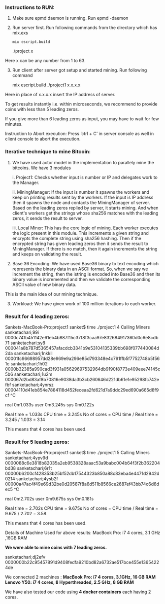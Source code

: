 ### Instructions to RUN:

1. Make sure epmd daemon is running. Run epmd -daemon
2. Run server first. Run following commands from the directory which has mix.exs

	   mix escript.build 
     ./project x

Here x can be any number from 1 to 63.

3. Run client after server got setup and started mining. Run following command

   	mix escript.build 
    ./project1 x.x.x.x

Here in place of x.x.x.x insert the IP address of server.

To get results instantly i.e. within microseconds, we recommend to provide coins with less than 5 leading zeros.

If you give more than 6 leading zeros as input, you may have to wait for few minutes.

Instruction to Abort execution:
Press ‘ctrl +  C’ in server console as well in client console to abort the execution.

### Iterative technique to mine Bitcoin:

1. We have used actor model in the implementation to parallely mine the bitcoins. We have 3 modules

     i. Project1:       	Checks whether input is number or IP and delegates work to the Manager.

     ii. MiningManager:  If the input is number it spawns the workers and keep on printing results sent by the workers. If the input is IP address then it spawns the node and contacts the MiningManager of server. Based on the leading zeros replied by server, it starts mining. And when client's workers get the strings whose sha256 matches with the leading zeros, it sends the result to server.

   iii. Local Miner:         This has the core logic of mining. Each worker executes the logic present in this module. This increments a given string and encrypts the complete string using sha256 hashing. Then if the encrypted string has given leading zeros then it sends the result to MiningManager. If there is no match, then it again increments the string and keeps on validating the result.

2. Base 36 Encoding:      We have used Base36 binary to text encoding which represents the binary data in an ASCII format. So, when we say we increment the string, then the istring is encoded into Base36 and then its binary value is incremented and then we validate the corresponding ASCII value of new binary data. 

This is the main idea of our mining technique.

3. Workload:                   We have given work of 100 million iterations to each worker.



### Result for 4 leading zeros:

Sankets-MacBook-Pro:project1 sanket$ time ./project1 4
Calling Miners
sanketachari;99i        0000c741b451142e61eb4b887f15c37f8f3caa97e832684917360d0c6e8cdb71
sanketachari;sy8        000041a8b787d5365457afacdcb3341b9e53104135339bb698f077440084d2da
sanketachari;1nkkll     00001fc96698957dd28e969e9a296e85d793348e4c791ffb5f7752748b5f561c
sanketachari;1h02       0000b32385a990cad3f931a05629697532964db9190f8773e409eee74145c5b6
sanketachari;1u2m       000067d2bd83af8b70816e9038da3b3cb260646d221db61e1e95298fc742efbf
sanketachari;4ynrsz     00004110d41eb854e7884118d452feceaa2fd621d7a9ddc29ed690a665d8f9cf
^C

real    0m1.033s
user    0m3.245s
sys     0m0.122s

Real time = 1.033s CPU time = 3.245s
No of cores = CPU time / Real time = 3.245 / 1.033 = 3.14

This means that 4 cores has been used.


### Result for 5 leading zeros:

Sankets-MacBook-Pro:project1 sanket$ time ./project1 5
Calling Miners
sanketachari;4ypv9d     0000088c6e3818b82035a2eb9538328aaac53a9babc004b64f3f2b362204bd38
sanketachari;6r1t       00000b6200cf428353b25bf52db17544323b850a88c83eba4e4471d2942d0214
sanketachari;4ysb2f     00000a47ac4f49e69d32be0d20587f8a6d511b8566ce2687ef43bb74c6d6dec5
^C

real    0m2.702s
user    0m9.675s
sys     0m0.181s

Real time = 2.702s CPU time = 9.675s
No of cores = CPU time / Real time = 9.675 / 2.702  = 3.58

This means that 4 cores has been used.


Details of Machine Used for above results:
MacBook Pro: i7 4 cores, 3.1 GHz ,16GB RAM




**We were able to mine coins with 7 leading zeros.**

sanketachari;dj2efv     0000000b22c95457891d9408fedfa9210bd82a6732ae517bce455e13654224de

We connected 2 machines :
**MacBook Pro: i7 4 cores, 3.1GHz,  16 GB RAM
Lenovo Y50: i7 4 cores, 8 Hyperthreaded, 2.5 GHz, 8 GB RAM**


We have also tested our code using **4 docker containers** each having 2 cores.
